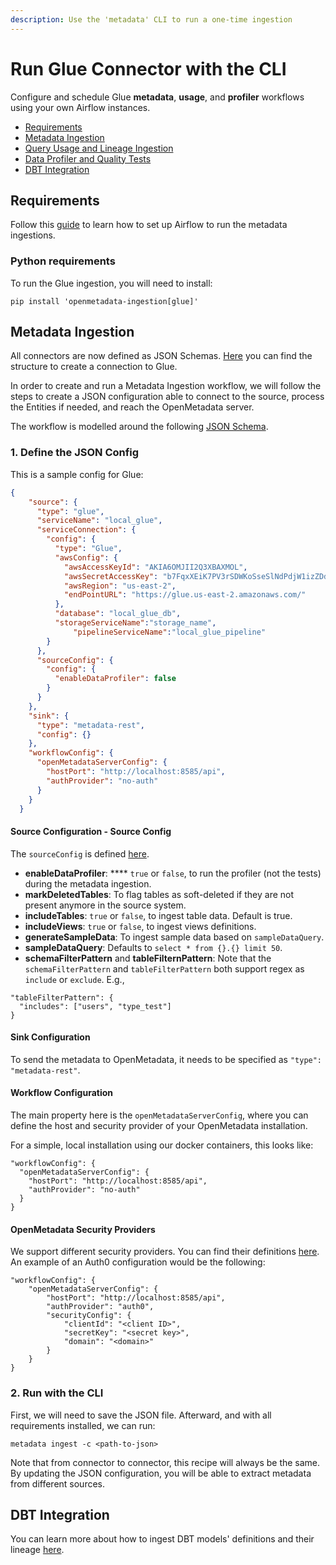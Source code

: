 ```yaml
---
description: Use the 'metadata' CLI to run a one-time ingestion
---
```


# Run Glue Connector with the CLI

Configure and schedule Glue **metadata**, **usage**, and **profiler** workflows using your own Airflow instances.

* [Requirements](run-glue-connector-with-the-cli.md#requirements)
* [Metadata Ingestion](run-glue-connector-with-the-cli.md#metadata-ingestion)
* [Query Usage and Lineage Ingestion](run-glue-connector-with-the-cli.md#query-usage-and-lineage-ingestion)
* [Data Profiler and Quality Tests](run-glue-connector-with-the-cli.md#data-profiler-and-quality-tests)
* [DBT Integration](run-glue-connector-with-the-cli.md#dbt-integration)

## Requirements

Follow this [guide](../../airflow/) to learn how to set up Airflow to run the metadata ingestions.

### Python requirements

To run the Glue ingestion, you will need to install:

```
pip install 'openmetadata-ingestion[glue]'
```

## Metadata Ingestion

All connectors are now defined as JSON Schemas. [Here](https://github.com/open-metadata/OpenMetadata/blob/main/catalog-rest-service/src/main/resources/json/schema/entity/services/connections/database/snowflakeConnection.json) you can find the structure to create a connection to Glue.

In order to create and run a Metadata Ingestion workflow, we will follow the steps to create a JSON configuration able to connect to the source, process the Entities if needed, and reach the OpenMetadata server.

The workflow is modelled around the following [JSON Schema](https://github.com/open-metadata/OpenMetadata/blob/main/catalog-rest-service/src/main/resources/json/schema/metadataIngestion/workflow.json).

### 1. Define the JSON Config

This is a sample config for Glue:

```json
{
    "source": {
      "type": "glue",
      "serviceName": "local_glue",
      "serviceConnection": {
        "config": {
          "type": "Glue",
          "awsConfig": {
            "awsAccessKeyId": "AKIA6OMJII2Q3XBAXMOL",
            "awsSecretAccessKey": "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",
            "awsRegion": "us-east-2",
            "endPointURL": "https://glue.us-east-2.amazonaws.com/"
          },
          "database": "local_glue_db",
          "storageServiceName":"storage_name",
	          "pipelineServiceName":"local_glue_pipeline"
        }
      },
      "sourceConfig": {
        "config": {
          "enableDataProfiler": false 
        }
      }
    },
    "sink": {
      "type": "metadata-rest",
      "config": {}
    },
    "workflowConfig": {
      "openMetadataServerConfig": {
        "hostPort": "http://localhost:8585/api",
        "authProvider": "no-auth"
      }
    }
  }
```

#### Source Configuration - Source Config

The `sourceConfig` is defined [here](https://github.com/open-metadata/OpenMetadata/blob/main/catalog-rest-service/src/main/resources/json/schema/metadataIngestion/databaseServiceMetadataPipeline.json).

* **enableDataProfiler**: **** `true` or `false`, to run the profiler (not the tests) during the metadata ingestion.
* **markDeletedTables**: To flag tables as soft-deleted if they are not present anymore in the source system.
* **includeTables**: `true` or `false`, to ingest table data. Default is true.
* **includeViews**: `true` or `false`, to ingest views definitions.
* **generateSampleData**: To ingest sample data based on `sampleDataQuery`.
* **sampleDataQuery**: Defaults to `select * from {}.{} limit 50`.
* **schemaFilterPattern** and **tableFilternPattern**: Note that the `schemaFilterPattern` and `tableFilterPattern` both support regex as `include` or `exclude`. E.g.,

```
"tableFilterPattern": {
  "includes": ["users", "type_test"]
}
```

#### Sink Configuration

To send the metadata to OpenMetadata, it needs to be specified as `"type": "metadata-rest"`.

#### Workflow Configuration

The main property here is the `openMetadataServerConfig`, where you can define the host and security provider of your OpenMetadata installation.

For a simple, local installation using our docker containers, this looks like:

```
"workflowConfig": {
  "openMetadataServerConfig": {
    "hostPort": "http://localhost:8585/api",
    "authProvider": "no-auth"
  }
}
```

#### OpenMetadata Security Providers

We support different security providers. You can find their definitions [here](https://github.com/open-metadata/OpenMetadata/tree/main/catalog-rest-service/src/main/resources/json/schema/security/client). An example of an Auth0 configuration would be the following:

```
"workflowConfig": {
    "openMetadataServerConfig": {
        "hostPort": "http://localhost:8585/api",
        "authProvider": "auth0",
        "securityConfig": {
            "clientId": "<client ID>",
            "secretKey": "<secret key>",
            "domain": "<domain>"
        }
    }
}
```

### 2. Run with the CLI

First, we will need to save the JSON file. Afterward, and with all requirements installed, we can run:

```
metadata ingest -c <path-to-json>
```

Note that from connector to connector, this recipe will always be the same. By updating the JSON configuration, you will be able to extract metadata from different sources.

## DBT Integration

You can learn more about how to ingest DBT models' definitions and their lineage [here](../../../data-lineage/dbt-integration.md).
